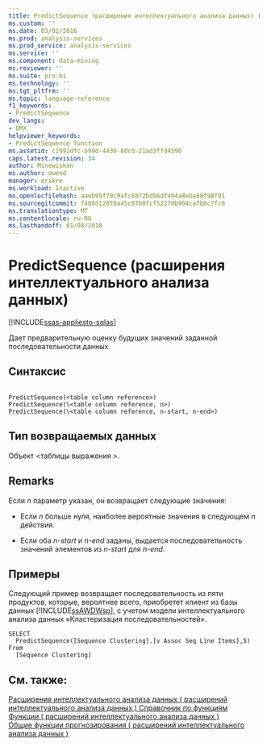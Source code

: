```yaml
---
title: PredictSequence (расширения интеллектуального анализа данных) | Документы Microsoft
ms.custom: ''
ms.date: 03/02/2016
ms.prod: analysis-services
ms.prod_service: analysis-services
ms.service: ''
ms.component: data-mining
ms.reviewer: ''
ms.suite: pro-bi
ms.technology: ''
ms.tgt_pltfrm: ''
ms.topic: language-reference
f1_keywords:
- PredictSequence
dev_langs:
- DMX
helpviewer_keywords:
- PredictSequence function
ms.assetid: c2992dfc-b99d-4430-8dcd-21ad3ffd4590
caps.latest.revision: 34
author: Minewiskan
ms.author: owend
manager: erikre
ms.workload: Inactive
ms.openlocfilehash: aaeb95f70c9afc6872bd56df494a8eba88f98f91
ms.sourcegitcommit: f486d12078a45c87b0fcf52270b904ca7b0c7fc8
ms.translationtype: MT
ms.contentlocale: ru-RU
ms.lasthandoff: 01/08/2018
---
```

# <a name="predictsequence-dmx"></a>PredictSequence (расширения интеллектуального анализа данных)
[!INCLUDE[ssas-appliesto-sqlas](../includes/ssas-appliesto-sqlas.md)]

  Дает предварительную оценку будущих значений заданной последовательности данных.  
  
## <a name="syntax"></a>Синтаксис  
  
```  
  
PredictSequence(<table column reference>)  
PredictSequence(\<table column reference, n>)  
PredictSequence(\<table column reference, n-start, n-end>)  
```  
  
## <a name="return-type"></a>Тип возвращаемых данных  
 Объект \<таблицы выражения >.  
  
## <a name="remarks"></a>Remarks  
 Если  *n*  параметр указан, он возвращает следующие значения:  
  
-   Если  *n*  больше нуля, наиболее вероятные значения в следующем  *n*  действия.  
  
-   Если оба *n-start* и *n-end* заданы, выдается последовательность значений элементов из *n-start* для *n-end*.  
  
## <a name="examples"></a>Примеры  
 Следующий пример возвращает последовательность из пяти продуктов, которые, вероятнее всего, приобретет клиент из базы данных [!INCLUDE[ssAWDWsp](../includes/ssawdwsp-md.md)], с учетом модели интеллектуального анализа данных «Кластеризация последовательностей».  
  
```  
SELECT  
  PredictSequence([Sequence Clustering].[v Assoc Seq Line Items],5)  
From  
  [Sequence Clustering]  
```  
  
## <a name="see-also"></a>См. также:  
 [Расширения интеллектуального анализа данных &#40; расширений интеллектуального анализа данных &#41; Справочник по функциям](../dmx/data-mining-extensions-dmx-function-reference.md)   
 [Функции &#40; расширений интеллектуального анализа данных &#41;](../dmx/functions-dmx.md)   
 [Общие функции прогнозирования &#40; расширений интеллектуального анализа данных &#41;](../dmx/general-prediction-functions-dmx.md)  
  
  
